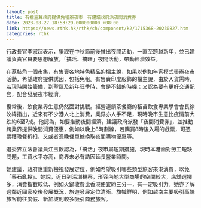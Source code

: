 ```yaml
---
layout: post
title: 有檔主冀政府提供免租辦夜市　有建議政府派夜間消費券
date: 2023-08-27 18:53:29.000000000 +08:00
link: https://news.rthk.hk/rthk/ch/component/k2/1715368-20230827.htm
categories: rthk
---
```


行政長官李家超表示，爭取在中秋節前後推出夜間活動，一直至跨越新年，並已建議負責官員要思想解放，「搞活、搞旺」夜間活動，帶動經濟效益。

在荔枝角一個市集，有售賣各地特色精品的檔主說，如果以例如年宵模式舉辦夜市活動，希望政府提供誘因，包括免租。有售賣印度服飾的檔主說，由於入貨需時，若現時開始籌備，到聖誕及新年旺季時，會是不錯的時機；又認為要有更好交通配套，配合發展夜市經濟。

復常後，飲食業界生意仍然面對挑戰。經營連鎖茶餐廳的稻苗飲食專業學會會長徐汶緯指出，近來有不少港人北上消費，業界亦人手不足，現時晚市生意比疫情前大跌約6至7成。他認為，如要推動夜間經濟，建議政府派發「夜間消費券」，並推動跨業界提供晚間消費優惠，例如以晚上8時劃線，若購買8時後入場的戲票，可憑票獲晚餐折扣，又或者憑晚餐單據換取夜間購物優惠等。

選委界立法會議員江玉歡認為，「搞活」夜市屬短期措施，現時本港面對勞工短缺問題，工資水平亦高，商界未必有誘因延長營業時間。

她建議，政府應重新檢視發展定位，例如希望吸引哪些類型旅客來港消費，以免「藥石亂投」。她說，近日到深圳視察，形容內地大型商場的空間較大，店舖選擇多，消費指數較低、例如火鍋收費比香港便宜約三分一，有一定吸引力。她亦了解過鄰近國家疫後發展概況，旅遊發展定位清晰、旗幟鮮明，例如越南主要吸引高端旅客前往度假、新加坡則較多吸引商務旅客。
